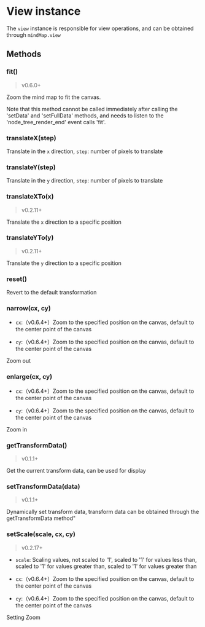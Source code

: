 # View instance

The `view` instance is responsible for view operations, and can be obtained
through `mindMap.view`

## Methods

### fit()

> v0.6.0+

Zoom the mind map to fit the canvas.

Note that this method cannot be called immediately after calling the 'setData' and 'setFullData' methods, and needs to listen to the 'node_tree_render_end' event calls 'fit'.

### translateX(step)

Translate in the `x` direction, `step`: number of pixels to translate

### translateY(step)

Translate in the `y` direction, `step`: number of pixels to translate

### translateXTo(x)

> v0.2.11+

Translate the `x` direction to a specific position

### translateYTo(y)

> v0.2.11+

Translate the `y` direction to a specific position

### reset()

Revert to the default transformation

### narrow(cx, cy)

- `cx`:（v0.6.4+）Zoom to the specified position on the canvas, default to the center point of the canvas

- `cy`:（v0.6.4+）Zoom to the specified position on the canvas, default to the center point of the canvas

Zoom out

### enlarge(cx, cy)

- `cx`:（v0.6.4+）Zoom to the specified position on the canvas, default to the center point of the canvas

- `cy`:（v0.6.4+）Zoom to the specified position on the canvas, default to the center point of the canvas

Zoom in

### getTransformData()

> v0.1.1+

Get the current transform data, can be used for display

### setTransformData(data)

> v0.1.1+

Dynamically set transform data, transform data can be obtained through the
getTransformData method"

### setScale(scale, cx, cy)

> v0.2.17+

- `scale`: Scaling values, not scaled to '1', scaled to '1' for values less than, scaled to '1' for values greater than, scaled to '1' for values greater than

- `cx`:（v0.6.4+）Zoom to the specified position on the canvas, default to the center point of the canvas

- `cy`:（v0.6.4+）Zoom to the specified position on the canvas, default to the center point of the canvas

Setting Zoom